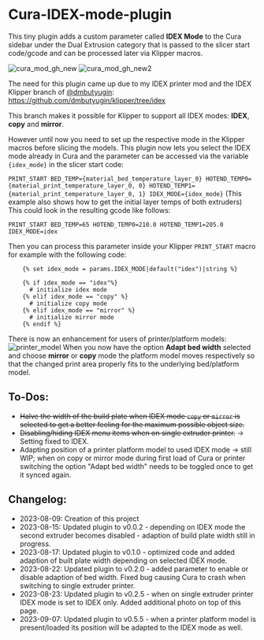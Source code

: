 # Cura-IDEX-mode-plugin
This tiny plugin adds a custom parameter called **IDEX Mode** to the Cura sidebar under the Dual Extrusion category that is passed to the slicer start code/gcode and can be processed later via Klipper macros.

![cura_mod_gh_new](https://github.com/Life0fBrian/Cura-IDEX-mode-plugin/assets/84620081/3ebc3600-f840-4f9b-a0e0-442c2272e4b1)
![cura_mod_gh_new2](https://github.com/Life0fBrian/Cura-IDEX-mode-plugin/assets/84620081/0e207f37-1065-44cf-8d75-51f4ccbc3044)


The need for this plugin came up due to my IDEX printer mod and the IDEX Klipper branch of [@dmbutyugin](https://github.com/dmbutyugin):
https://github.com/dmbutyugin/klipper/tree/idex

This branch makes it possible for Klipper to support all IDEX modes: **IDEX**, **copy** and **mirror**.

However until now you need to set up the respective mode in the Klipper macros before slicing the models.
This plugin now lets you select the IDEX mode already in Cura and the parameter can be accessed via the variable `{idex_mode}` in the slicer start code:

`PRINT_START BED_TEMP={material_bed_temperature_layer_0} HOTEND_TEMP0={material_print_temperature_layer_0, 0} HOTEND_TEMP1={material_print_temperature_layer_0, 1} IDEX_MODE={idex_mode}`
(This example also shows how to get the initial layer temps of both extruders)
This could look in the resulting gcode like follows:

`PRINT_START BED_TEMP=65 HOTEND_TEMP0=210.0 HOTEND_TEMP1=205.0 IDEX_MODE=idex`

Then you can process this parameter inside your Klipper `PRINT_START` macro for example with the following code:
```
    {% set idex_mode = params.IDEX_MODE|default("idex")|string %}

    {% if idex_mode == "idex"%}
      # initialize idex mode
    {% elif idex_mode == "copy" %}
      # initialize copy mode
    {% elif idex_mode == "mirror" %}
      # initialize mirror mode
    {% endif %}
```

There is now an enhancement for users of printer/platform models:
![printer_model](https://github.com/Life0fBrian/Cura-IDEX-mode-plugin/assets/84620081/80a93d51-fcde-478e-b07e-37145dc77f86)
When you now have the option **Adapt bed width** selected and choose **mirror** or **copy** mode the platform model moves respectively so that the changed print area properly fits to the underlying bed/platform model.

## To-Dos:
- ~~Halve the width of the build plate when IDEX mode `copy` or `mirror` is selected to get a better feeling for the maximum possible object size.~~
- ~~Disabling/hiding IDEX menu items when on single extruder printer.~~ -> Setting fixed to IDEX.
- Adapting position of a printer platform model to used IDEX mode -> still WIP; when on copy or mirror mode during first load of Cura or printer switching the option "Adapt bed width" needs to be toggled once to get it synced again.

## Changelog:
- 2023-08-09: Creation of this project
- 2023-08-15: Updated plugin to v0.0.2 - depending on IDEX mode the second extruder becomes disabled - adaption of build plate width still in progress.
- 2023-08-17: Updated plugin to v0.1.0 - optimized code and added adaption of built plate width depending on selected IDEX mode.
- 2023-08-22: Updated plugin to v0.2.0 - added parameter to enable or disable adaption of bed width. Fixed bug causing Cura to crash when switching to single extruder printer.
- 2023-08-23: Updated plugin to v0.2.5 - when on single extruder printer IDEX mode is set to IDEX only. Added additional photo on top of this page.
- 2023-09-07: Updated plugin to v0.5.5 - when a printer platform model is present/loaded its position will be adapted to the IDEX mode as well.
